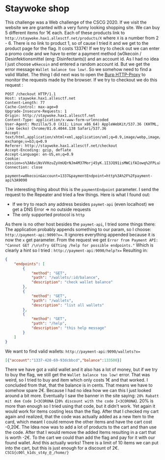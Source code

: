 # Staywoke shop

This challenge was a Web challenge of the CSCG 2020.
If we visit the website we are granted with a very funny looking shopping site. We can buy 5 different items for 1€ each. Each of these products link to `http://staywoke.hax1.allesctf.net/products/X` where `X` is a number from 2 - 6. There is no link to product 1, so of cause I tried it and we get to the product page for the flag. It costs 1337€! If we try to check out we can enter a promo code and we have to enter a payment method (w0kecoin / Desinfektionsmittel (eng: Disinfectants)) and an account id. As I had no idea I just choose  `w0kecoin` and entered a random account id. But we get the error message `Wallet balance too low!`. So we somehow need to find a valid Wallet. The thing I did next was to open the [Burp HTTP-Proxy](https://portswigger.net/burp) to monitor the requests made by the browser.
If we try to checkout we do this request :
```
POST /checkout HTTP/1.1
Host: staywoke.hax1.allesctf.net
Content-Length: 77
Cache-Control: max-age=0
Upgrade-Insecure-Requests: 1
Origin: http://staywoke.hax1.allesctf.net
Content-Type: application/x-www-form-urlencoded
User-Agent: Mozilla/5.0 (X11; Linux x86_64) AppleWebKit/537.36 (KHTML, like Gecko) Chrome/81.0.4044.138 Safari/537.36
Accept: text/html,application/xhtml+xml,application/xml;q=0.9,image/webp,image/apng,*/*;q=0.8,application/signed-exchange;v=b3;q=0.9
Referer: http://staywoke.hax1.allesctf.net/checkout
Accept-Encoding: gzip, deflate
Accept-Language: en-US,en;q=0.9
Cookie: session=s%3A6viNsVVHzuZyVmUQrNJm4M37Morj45yK.1I3JQ91isMWCifAIowq%2FPLuXx7QV05JPbTGnoYhTh0k
Connection: close

payment=w0kecoin&account=1337&paymentEndpoint=http%3A%2F%2Fpayment-api%3A9090
```
The interesting thing about this is the `paymentEndpoint` parameter. I send the request to the Repeater and tried a few things.
Here is what I found out:
* If we try to reach any address besides `paymet-api` (even localhost) we get a DNS Error => no outside requests
* The only supported protocol is `http`

As there is no other host besides the `paymet-api`, I tried some things there:
The application probably appends something to our param, so I choose:
`http://payment-api:9090?x=`. It  ignores everything appended because it is now the `x` get parameter. From the request we get `Error from Payment API: "Cannot GET /\n\nTry GETting /help for possible endpoints."` Which is clearly a hint so I tried : `http://payment-api:9090/help?x=`
Resulting in:
```json
{
    "endpoints": [
        {
            "method": "GET",
            "path": "/wallets/:id/balance",
            "description": "check wallet balance"
        },
        {
            "method": "GET",
            "path": "/wallets",
            "description": "list all wallets"
        },
        {
            "method": "GET",
            "path": "/help",
            "description": "this help message"
        }
    ]
}
```
We want to find valid wallets: `http://payment-api:9090/wallets?x=`
```json
[{"account":"1337-420-69-93dcbbcd","balance":133500}]
```
There we have got a valid wallet and it also has a lot of money, but if we try to buy the flag, we still get the `Wallet balance too low!` error. That was weird, so I tried to buy and item which only costs 1€ and that worked.
I concluded from that, that the balance is in cents. That means we have to somehow spare 2€. Because I had no idea how we can this I just looked around a bit more.
Eventually I saw the banner in the site saying: `20% Rabatt mit dem Code I<3CORONA` (`20% discount with the code I<3CORONA`). 20% is more than enough so I tried using that code, but it didn't work. Yet again it would work for items costing less than the flag. After that I checked my cart again and realized, that the code was actually added as a new Item to the card, which meant I could remove the other items and have the cart cost -0,20€. The Idea now was to add a lot of products to the cart and than use the code. After that I would remove the added Items resulting in a cart that is worth -2€. To the cart we could than add the flag and pay for it with our found wallet. And this actually works! There is a limit of 10 items we can put into the cart, but this is just enough for a discount of 2€.
`CSCG{c00l_k1ds_st4y_@_/home/}`
